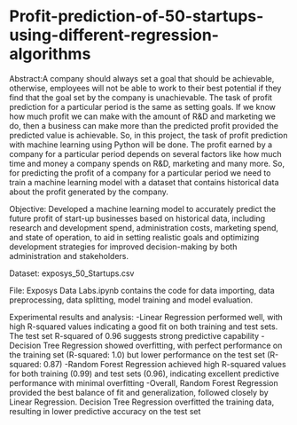 # Profit-prediction-of-50-startups-using-different-regression-algorithms 


Abstract:A company should always set a goal that should be achievable, otherwise, employees will not be able to work to their best potential if they find that the goal set by the company is unachievable. The task of profit prediction for a particular period is the same as setting goals. If we know how much profit we can make with the amount of R&D and marketing we do, then a business can make more than the predicted profit provided the predicted value is achievable. So, in this project, the task of profit prediction with machine learning using Python will be done. The profit earned by a company for a particular period depends on several factors like how much time and money a company spends on R&D, marketing and many more. So, for predicting the profit of a company for a particular period we need to train a machine learning model with a dataset that contains historical data about the profit generated by the company.


Objective: Developed a machine learning model to accurately predict the future profit of start-up businesses based on historical data, including research and development spend, administration costs, marketing spend, and state of operation, to aid in setting realistic goals and optimizing development strategies for improved decision-making by both administration and stakeholders.


Dataset: exposys_50_Startups.csv 


File: Exposys Data Labs.ipynb contains the code for data importing, data preprocessing, data splitting, model training and model evaluation.


Experimental results and analysis:
-Linear Regression performed well, with high R-squared values indicating a good fit on both training and test sets. The test set R-squared of 0.96 suggests strong predictive capability
-Decision Tree Regression showed overfitting, with perfect performance on the training set (R-squared: 1.0) but lower performance on the test set (R-squared: 0.87)
-Random Forest Regression achieved high R-squared values for both training (0.99) and test sets (0.96), indicating excellent predictive performance with minimal overfitting
-Overall, Random Forest Regression provided the best balance of fit and generalization, followed closely by Linear Regression. Decision Tree Regression overfitted the training data, resulting in lower predictive accuracy on the test set




